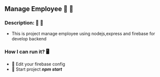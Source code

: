 ## Manage Employee :office: :office:

### Description: :tada: :tada:
- This is project manage employee using nodejs,express and firebase for develop backend

### How I can run it? :desktop_computer:
- :rocket: Edit your firebase config
- :rocket: Start project ***npm start***
